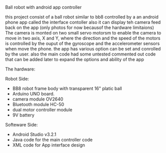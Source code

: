 Ball robot with android app controller

this project consist of a ball robot similar to bb8 controlled by a an android phone app called the interface contoller 
also it can display teh camera feed back on the app (only photos for now becausof the hardware limitaions)
The camera is monted on two small servo motorsm to enable the camera to move in two axis, X and Y, where the direction and the speed of the motors is controlled by the ouput of the gyroscope and the accelerometer sensors when move the phone.
the app has various option can be set and conrolled by the user. also the main code had some untested commented out code that can be added later to expand the options and ability of the app


The hardware:

Robot Side:
- BB8 robot frame body with transparent 16" platic ball 
- Arduino UNO board.
- camera module OV2640
- Bluetooth module HC-50
- dual motor controller module
- 9V battery

Softeware Side:
- Android Studio v3.2.1
- Java code for the main controller code
- XML code for App interface design
